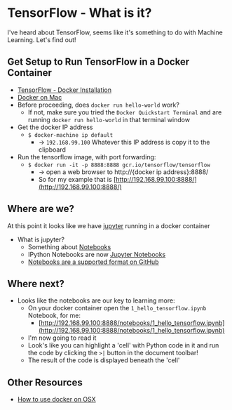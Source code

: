 # TensorFlow - What is it?

I've heard about TensorFlow, seems like it's something to do with Machine Learning. Let's find out!

## Get Setup to Run TensorFlow in a Docker Container
  * [TensorFlow - Docker Installation](https://www.tensorflow.org/versions/r0.8/get_started/os_setup.html#docker-installation)
  * [Docker on Mac](https://docs.docker.com/mac/step_one/)
  * Before proceeding, does ``docker run hello-world`` work?
    * If not, make sure you tried the ``Docker Quickstart Terminal`` and are running ``docker run hello-world`` in that terminal window
  * Get the docker IP address
    * ``$ docker-machine ip default``
      * -> ``192.168.99.100`` Whatever this IP address is copy it to the clipboard 
  * Run the tensorflow image, with port forwarding:
    * ``$ docker run -it -p 8888:8888 gcr.io/tensorflow/tensorflow``
      * -> open a web browser to http://{docker ip address}:8888/
      * So for my example that is [http://192.168.99.100:8888/](http://192.168.99.100:8888/)


## Where are we?
At this point it looks like we have [jupyter](http://jupyter.org/) running in a docker container
* What is jupyter?
  * Something about [Notebooks](http://ipython.org/notebook.html)
  * IPython Notebooks are now [Jupyter Notebooks](http://jupyter.org/)
  * [Notebooks are a supported format on GitHub](http://blog.jupyter.org/2015/05/07/rendering-notebooks-on-github/)

## Where next?
* Looks like the notebooks are our key to learning more:
  * On your docker container open the ``1_hello_tensorflow.ipynb`` Notebook, for me:
    * [http://192.168.99.100:8888/notebooks/1_hello_tensorflow.ipynb](http://192.168.99.100:8888/notebooks/1_hello_tensorflow.ipynb)
  * I'm now going to read it
  * Look's like you can highlight a 'cell' with Python code in it and run the code by clicking the ``>|`` button in the document toolbar!
  * The result of the code is displayed beneath the 'cell'

## Other Resources
* [How to use docker on OSX](https://www.viget.com/articles/how-to-use-docker-on-os-x-the-missing-guide)

 
  
